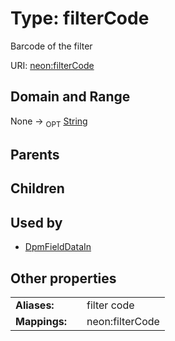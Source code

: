 
# Type: filterCode


Barcode of the filter

URI: [neon:filterCode](https://data.neonscience.org/filterCode)


## Domain and Range

None ->  <sub>OPT</sub> [String](types/String.md)

## Parents


## Children


## Used by

 * [DpmFieldDataIn](DpmFieldDataIn.md)

## Other properties

|  |  |  |
| --- | --- | --- |
| **Aliases:** | | filter code |
| **Mappings:** | | neon:filterCode |

